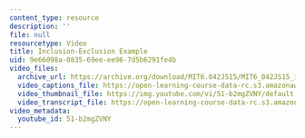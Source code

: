 ```yaml
---
content_type: resource
description: ''
file: null
resourcetype: Video
title: Inclusion-Exclusion Example
uid: 9e66098a-0835-69ee-ee96-7d5b6291fe4b
video_files:
  archive_url: https://archive.org/download/MIT6.042JS15/MIT6_042JS15_incexc6042_video_ipod.mp4
  video_captions_file: https://open-learning-course-data-rc.s3.amazonaws.com/6-042j-mathematics-for-computer-science-spring-2015/09d4c08ce240527c94dd539dee718a1a_51-b2mgZVNY.vtt
  video_thumbnail_file: https://img.youtube.com/vi/51-b2mgZVNY/default.jpg
  video_transcript_file: https://open-learning-course-data-rc.s3.amazonaws.com/6-042j-mathematics-for-computer-science-spring-2015/37742e770cb1630234923b3cb6d7dd60_51-b2mgZVNY.pdf
video_metadata:
  youtube_id: 51-b2mgZVNY
---
```

